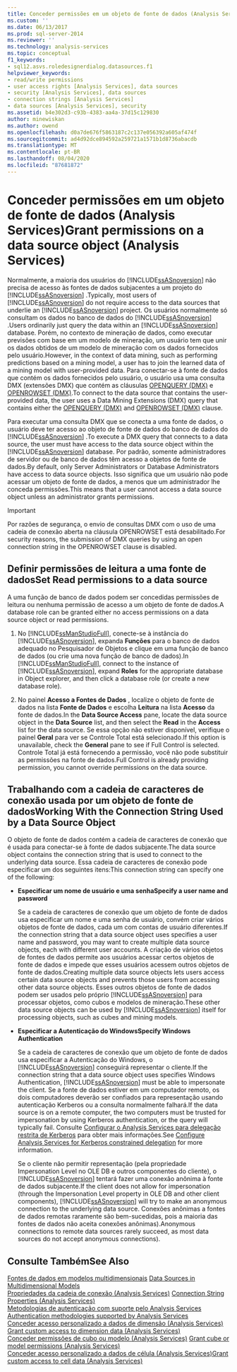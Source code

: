 ```yaml
---
title: Conceder permissões em um objeto de fonte de dados (Analysis Services) | Microsoft Docs
ms.custom: ''
ms.date: 06/13/2017
ms.prod: sql-server-2014
ms.reviewer: ''
ms.technology: analysis-services
ms.topic: conceptual
f1_keywords:
- sql12.asvs.roledesignerdialog.datasources.f1
helpviewer_keywords:
- read/write permissions
- user access rights [Analysis Services], data sources
- security [Analysis Services], data sources
- connection strings [Analysis Services]
- data sources [Analysis Services], security
ms.assetid: b4e302d3-c93b-4383-aa4a-37d15c129830
author: minewiskan
ms.author: owend
ms.openlocfilehash: d0a7de676f5863187c2c137e056392a605af474f
ms.sourcegitcommit: ad4d92dce894592a259721a1571b1d8736abacdb
ms.translationtype: MT
ms.contentlocale: pt-BR
ms.lasthandoff: 08/04/2020
ms.locfileid: "87681872"
---
```

# <a name="grant-permissions-on-a-data-source-object-analysis-services"></a><span data-ttu-id="d8494-102">Conceder permissões em um objeto de fonte de dados (Analysis Services)</span><span class="sxs-lookup"><span data-stu-id="d8494-102">Grant permissions on a data source object (Analysis Services)</span></span>
  <span data-ttu-id="d8494-103">Normalmente, a maioria dos usuários do [!INCLUDE[ssASnoversion](../../includes/ssasnoversion-md.md)] não precisa de acesso às fontes de dados subjacentes a um projeto do [!INCLUDE[ssASnoversion](../../includes/ssasnoversion-md.md)] .</span><span class="sxs-lookup"><span data-stu-id="d8494-103">Typically, most users of [!INCLUDE[ssASnoversion](../../includes/ssasnoversion-md.md)] do not require access to the data sources that underlie an [!INCLUDE[ssASnoversion](../../includes/ssasnoversion-md.md)] project.</span></span> <span data-ttu-id="d8494-104">Os usuários normalmente só consultam os dados no banco de dados do [!INCLUDE[ssASnoversion](../../includes/ssasnoversion-md.md)] .</span><span class="sxs-lookup"><span data-stu-id="d8494-104">Users ordinarily just query the data within an [!INCLUDE[ssASnoversion](../../includes/ssasnoversion-md.md)] database.</span></span> <span data-ttu-id="d8494-105">Porém, no contexto de mineração de dados, como executar previsões com base em um modelo de mineração, um usuário tem que unir os dados obtidos de um modelo de mineração com os dados fornecidos pelo usuário.</span><span class="sxs-lookup"><span data-stu-id="d8494-105">However, in the context of data mining, such as performing predictions based on a mining model, a user has to join the learned data of a mining model with user-provided data.</span></span> <span data-ttu-id="d8494-106">Para conectar-se à fonte de dados que contém os dados fornecidos pelo usuário, o usuário usa uma consulta DMX (extensões DMX) que contém as cláusulas [OPENQUERY &#40;DMX&#41;](/sql/dmx/source-data-query-openquery) e [OPENROWSET &#40;DMX&#41;](/sql/dmx/source-data-query-openrowset).</span><span class="sxs-lookup"><span data-stu-id="d8494-106">To connect to the data source that contains the user-provided data, the user uses a Data Mining Extensions (DMX) query that contains either the [OPENQUERY &#40;DMX&#41;](/sql/dmx/source-data-query-openquery) and [OPENROWSET &#40;DMX&#41;](/sql/dmx/source-data-query-openrowset) clause.</span></span>  
  
 <span data-ttu-id="d8494-107">Para executar uma consulta DMX que se conecta a uma fonte de dados, o usuário deve ter acesso ao objeto de fonte de dados do banco de dados do [!INCLUDE[ssASnoversion](../../includes/ssasnoversion-md.md)] .</span><span class="sxs-lookup"><span data-stu-id="d8494-107">To execute a DMX query that connects to a data source, the user must have access to the data source object within the [!INCLUDE[ssASnoversion](../../includes/ssasnoversion-md.md)] database.</span></span> <span data-ttu-id="d8494-108">Por padrão, somente administradores de servidor ou de banco de dados têm acesso a objetos de fonte de dados.</span><span class="sxs-lookup"><span data-stu-id="d8494-108">By default, only Server Administrators or Database Administrators have access to data source objects.</span></span> <span data-ttu-id="d8494-109">Isso significa que um usuário não pode acessar um objeto de fonte de dados, a menos que um administrador lhe conceda permissões.</span><span class="sxs-lookup"><span data-stu-id="d8494-109">This means that a user cannot access a data source object unless an administrator grants permissions.</span></span>  
  
> [!IMPORTANT]  
>  <span data-ttu-id="d8494-110">Por razões de segurança, o envio de consultas DMX com o uso de uma cadeia de conexão aberta na cláusula OPENROWSET está desabilitado.</span><span class="sxs-lookup"><span data-stu-id="d8494-110">For security reasons, the submission of DMX queries by using an open connection string in the OPENROWSET clause is disabled.</span></span>  
  
## <a name="set-read-permissions-to-a-data-source"></a><span data-ttu-id="d8494-111">Definir permissões de leitura a uma fonte de dados</span><span class="sxs-lookup"><span data-stu-id="d8494-111">Set Read permissions to a data source</span></span>  
 <span data-ttu-id="d8494-112">A uma função de banco de dados podem ser concedidas permissões de leitura ou nenhuma permissão de acesso a um objeto de fonte de dados.</span><span class="sxs-lookup"><span data-stu-id="d8494-112">A database role can be granted either no access permissions on a data source object or read permissions.</span></span>  
  
1.  <span data-ttu-id="d8494-113">No [!INCLUDE[ssManStudioFull](../../includes/ssmanstudiofull-md.md)], conecte-se à instância do [!INCLUDE[ssASnoversion](../../includes/ssasnoversion-md.md)], expanda **Funções** para o banco de dados adequado no Pesquisador de Objetos e clique em uma função de banco de dados (ou crie uma nova função de banco de dados).</span><span class="sxs-lookup"><span data-stu-id="d8494-113">In [!INCLUDE[ssManStudioFull](../../includes/ssmanstudiofull-md.md)], connect to the instance of [!INCLUDE[ssASnoversion](../../includes/ssasnoversion-md.md)], expand **Roles** for the appropriate database in Object explorer, and then click a database role (or create a new database role).</span></span>  
  
2.  <span data-ttu-id="d8494-114">No painel **Acesso a Fontes de Dados** , localize o objeto de fonte de dados na lista **Fonte de Dados** e escolha **Leitura** na lista **Acesso** da fonte de dados.</span><span class="sxs-lookup"><span data-stu-id="d8494-114">In the **Data Source Access** pane, locate the data source object in the **Data Source** list, and then select the **Read** in the **Access** list for the data source.</span></span> <span data-ttu-id="d8494-115">Se essa opção não estiver disponível, verifique o painel **Geral** para ver se Controle Total está selecionado.</span><span class="sxs-lookup"><span data-stu-id="d8494-115">If this option is unavailable, check the **General** pane to see if Full Control is selected.</span></span> <span data-ttu-id="d8494-116">Controle Total já está fornecendo a permissão, você não pode substituir as permissões na fonte de dados.</span><span class="sxs-lookup"><span data-stu-id="d8494-116">Full Control is already providing permission, you cannot override permissions on the data source.</span></span>  
  
## <a name="working-with-the-connection-string-used-by-a-data-source-object"></a><span data-ttu-id="d8494-117">Trabalhando com a cadeia de caracteres de conexão usada por um objeto de fonte de dados</span><span class="sxs-lookup"><span data-stu-id="d8494-117">Working With the Connection String Used by a Data Source Object</span></span>  
 <span data-ttu-id="d8494-118">O objeto de fonte de dados contém a cadeia de caracteres de conexão que é usada para conectar-se à fonte de dados subjacente.</span><span class="sxs-lookup"><span data-stu-id="d8494-118">The data source object contains the connection string that is used to connect to the underlying data source.</span></span> <span data-ttu-id="d8494-119">Essa cadeia de caracteres de conexão pode especificar um dos seguintes itens:</span><span class="sxs-lookup"><span data-stu-id="d8494-119">This connection string can specify one of the following:</span></span>  
  
-   <span data-ttu-id="d8494-120">**Especificar um nome de usuário e uma senha**</span><span class="sxs-lookup"><span data-stu-id="d8494-120">**Specify a user name and password**</span></span>  
  
     <span data-ttu-id="d8494-121">Se a cadeia de caracteres de conexão que um objeto de fonte de dados usa especificar um nome e uma senha de usuário, convém criar vários objetos de fonte de dados, cada um com contas de usuário diferentes.</span><span class="sxs-lookup"><span data-stu-id="d8494-121">If the connection string that a data source object uses specifies a user name and password, you may want to create multiple data source objects, each with different user accounts.</span></span> <span data-ttu-id="d8494-122">A criação de vários objetos de fontes de dados permite aos usuários acessar certos objetos de fonte de dados e impede que esses usuários acessem outros objetos de fonte de dados.</span><span class="sxs-lookup"><span data-stu-id="d8494-122">Creating multiple data source objects lets users access certain data source objects and prevents those users from accessing other data source objects.</span></span> <span data-ttu-id="d8494-123">Esses outros objetos de fonte de dados podem ser usados pelo próprio [!INCLUDE[ssASnoversion](../../includes/ssasnoversion-md.md)] para processar objetos, como cubos e modelos de mineração.</span><span class="sxs-lookup"><span data-stu-id="d8494-123">These other data source objects can be used by [!INCLUDE[ssASnoversion](../../includes/ssasnoversion-md.md)] itself for processing objects, such as cubes and mining models.</span></span>  
  
-   <span data-ttu-id="d8494-124">**Especificar a Autenticação do Windows**</span><span class="sxs-lookup"><span data-stu-id="d8494-124">**Specify Windows Authentication**</span></span>  
  
     <span data-ttu-id="d8494-125">Se a cadeia de caracteres de conexão que um objeto de fonte de dados usa especificar a Autenticação do Windows, o [!INCLUDE[ssASnoversion](../../includes/ssasnoversion-md.md)] conseguirá representar o cliente.</span><span class="sxs-lookup"><span data-stu-id="d8494-125">If the connection string that a data source object uses specifies Windows Authentication, [!INCLUDE[ssASnoversion](../../includes/ssasnoversion-md.md)] must be able to impersonate the client.</span></span> <span data-ttu-id="d8494-126">Se a fonte de dados estiver em um computador remoto, os dois computadores deverão ser confiados para representação usando autenticação Kerberos ou a consulta normalmente falhará.</span><span class="sxs-lookup"><span data-stu-id="d8494-126">If the data source is on a remote computer, the two computers must be trusted for impersonation by using Kerberos authentication, or the query will typically fail.</span></span> <span data-ttu-id="d8494-127">Consulte [Configurar o Analysis Services para delegação restrita de Kerberos](../instances/configure-analysis-services-for-kerberos-constrained-delegation.md) para obter mais informações.</span><span class="sxs-lookup"><span data-stu-id="d8494-127">See [Configure Analysis Services for Kerberos constrained delegation](../instances/configure-analysis-services-for-kerberos-constrained-delegation.md) for more information.</span></span>  
  
     <span data-ttu-id="d8494-128">Se o cliente não permitir representação (pela propriedade Impersonation Level no OLE DB e outros componentes do cliente), o [!INCLUDE[ssASnoversion](../../includes/ssasnoversion-md.md)] tentará fazer uma conexão anônima à fonte de dados subjacente.</span><span class="sxs-lookup"><span data-stu-id="d8494-128">If the client does not allow for impersonation (through the Impersonation Level property in OLE DB and other client components), [!INCLUDE[ssASnoversion](../../includes/ssasnoversion-md.md)] will try to make an anonymous connection to the underlying data source.</span></span> <span data-ttu-id="d8494-129">Conexões anônimas a fontes de dados remotas raramente são bem-sucedidas, pois a maioria das fontes de dados não aceita conexões anônimas).</span><span class="sxs-lookup"><span data-stu-id="d8494-129">Anonymous connections to remote data sources rarely succeed, as most data sources do not accept anonymous connections).</span></span>  
  
## <a name="see-also"></a><span data-ttu-id="d8494-130">Consulte Também</span><span class="sxs-lookup"><span data-stu-id="d8494-130">See Also</span></span>  
 <span data-ttu-id="d8494-131">[Fontes de dados em modelos multidimensionais](data-sources-in-multidimensional-models.md) </span><span class="sxs-lookup"><span data-stu-id="d8494-131">[Data Sources in Multidimensional Models](data-sources-in-multidimensional-models.md) </span></span>  
 <span data-ttu-id="d8494-132">[Propriedades da cadeia de conexão &#40;Analysis Services&#41;](../instances/connection-string-properties-analysis-services.md) </span><span class="sxs-lookup"><span data-stu-id="d8494-132">[Connection String Properties &#40;Analysis Services&#41;](../instances/connection-string-properties-analysis-services.md) </span></span>  
 <span data-ttu-id="d8494-133">[Metodologias de autenticação com suporte pelo Analysis Services](../instances/authentication-methodologies-supported-by-analysis-services.md) </span><span class="sxs-lookup"><span data-stu-id="d8494-133">[Authentication methodologies supported by Analysis Services](../instances/authentication-methodologies-supported-by-analysis-services.md) </span></span>  
 <span data-ttu-id="d8494-134">[Conceder acesso personalizado a dados de dimensão &#40;Analysis Services&#41;](grant-custom-access-to-dimension-data-analysis-services.md) </span><span class="sxs-lookup"><span data-stu-id="d8494-134">[Grant custom access to dimension data &#40;Analysis Services&#41;](grant-custom-access-to-dimension-data-analysis-services.md) </span></span>  
 <span data-ttu-id="d8494-135">[Conceder permissões de cubo ou modelo &#40;Analysis Services&#41;](grant-cube-or-model-permissions-analysis-services.md) </span><span class="sxs-lookup"><span data-stu-id="d8494-135">[Grant cube or model permissions &#40;Analysis Services&#41;](grant-cube-or-model-permissions-analysis-services.md) </span></span>  
 [<span data-ttu-id="d8494-136">Conceder acesso personalizado a dados de célula &#40;Analysis Services&#41;</span><span class="sxs-lookup"><span data-stu-id="d8494-136">Grant custom access to cell data &#40;Analysis Services&#41;</span></span>](grant-custom-access-to-cell-data-analysis-services.md)  
  
  
